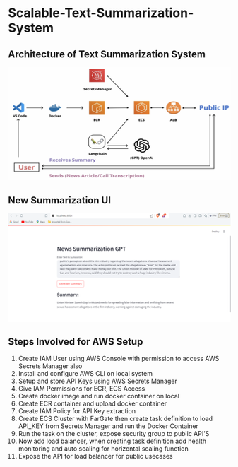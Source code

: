 # Scalable-Text-Summarization-System

## Architecture of Text Summarization System
<img src="/assets/news_summary.png">

## New Summarization UI
<img src="/assets/news_summary_ui.PNG">

## Steps Involved for AWS Setup
1) Create IAM User using AWS Console with permission to access AWS Secrets Manager also
2) Install and configure AWS CLI on local system
3) Setup and store API Keys using AWS Secrets Manager
4) Give IAM Permissions for ECR, ECS Access
5) Create docker image and run docker container on local
6) Create ECR container and upload docker container
7) Create IAM Policy for API Key extraction
8) Create ECS Cluster with FarGate then create task definition to load API_KEY from Secrets Manager and run the Docker Container
9) Run the task on the cluster, expose security group to public API'S
10) Now add load balancer, when creating task definition add health monitoring and auto scaling for horizontal scaling function
11) Expose the API for load balancer for public usecases

